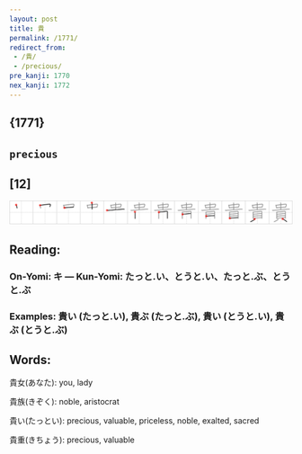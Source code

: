```yaml
---
layout: post
title: 貴
permalink: /1771/
redirect_from:
 - /貴/
 - /precious/
pre_kanji: 1770
nex_kanji: 1772
---
```


## {1771}

## `precious`

## [12]

<div class="stroke"><img src="../images/E8B2B4.png" /></div>

## Reading:

### On-Yomi: キ &mdash; Kun-Yomi: たっと.い、とうと.い、たっと.ぶ、とうと.ぶ

### Examples: 貴い (たっと.い), 貴ぶ (たっと.ぶ), 貴い (とうと.い), 貴ぶ (とうと.ぶ)

## Words:

貴女(あなた): you, lady

貴族(きぞく): noble, aristocrat

貴い(たっとい): precious, valuable, priceless, noble, exalted, sacred

貴重(きちょう): precious, valuable

